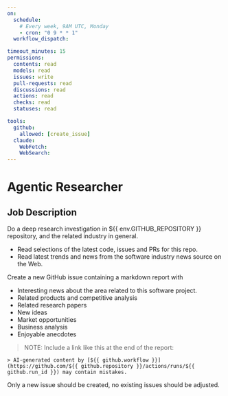 ```yaml
---
on:
  schedule:
    # Every week, 9AM UTC, Monday
    - cron: "0 9 * * 1"
  workflow_dispatch:

timeout_minutes: 15
permissions:
  contents: read
  models: read
  issues: write
  pull-requests: read
  discussions: read
  actions: read
  checks: read
  statuses: read

tools:
  github:
    allowed: [create_issue]
  claude:
    WebFetch:
    WebSearch:
---
```


# Agentic Researcher

## Job Description

Do a deep research investigation in ${{ env.GITHUB_REPOSITORY }} repository, and the related industry in general.

- Read selections of the latest code, issues and PRs for this repo.
- Read latest trends and news from the software industry news source on the Web.

Create a new GitHub issue containing a markdown report with

- Interesting news about the area related to this software project.
- Related products and competitive analysis
- Related research papers
- New ideas
- Market opportunities
- Business analysis
- Enjoyable anecdotes

> NOTE: Include a link like this at the end of the report:

```
> AI-generated content by [${{ github.workflow }}](https://github.com/${{ github.repository }}/actions/runs/${{ github.run_id }}) may contain mistakes.
```

Only a new issue should be created, no existing issues should be adjusted.

